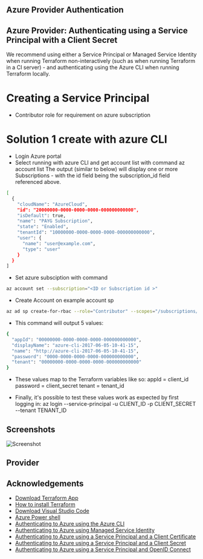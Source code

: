 ## Azure Provider Authentication
## Azure Provider: Authenticating using a Service Principal with a Client Secret
We recommend using either a Service Principal or Managed Service Identity when running Terraform non-interactively (such as when running Terraform in a CI server) - and authenticating using the Azure CLI when running Terraform locally.

# Creating a Service Principal
- Contributor role for requirement on azure subscription

# Solution 1 create with azure CLI
- Login Azure portal
- Select running with azure CLI and get account list with command 
az account list
The output (similar to below) will display one or more Subscriptions - with the id field being the subscription_id field referenced above.

```bash
[
  {
    "cloudName": "AzureCloud",
    "id": "20000000-0000-0000-0000-000000000000",
    "isDefault": true,
    "name": "PAYG Subscription",
    "state": "Enabled",
    "tenantId": "10000000-0000-0000-0000-000000000000",
    "user": {
      "name": "user@example.com",
      "type": "user"
    }
  }
]
```
- Set azure subsciption with command 

```bash 
az account set --subscription="<ID or Subscription id >" 

```
- Create Account   on example account sp 
```bash 
az ad sp create-for-rbac --role="Contributor" --scopes="/subscriptions/20000000-0000-0000-0000-000000000000"
```
- This command will output 5 values:
```bash 
{
  "appId": "00000000-0000-0000-0000-000000000000",
  "displayName": "azure-cli-2017-06-05-10-41-15",
  "name": "http://azure-cli-2017-06-05-10-41-15",
  "password": "0000-0000-0000-0000-000000000000",
  "tenant": "00000000-0000-0000-0000-000000000000"
}
```

- These values map to the Terraform variables like so:
  appId = client_id
  password = client_secret
  tenant = tenant_id

- Finally, it's possible to test these values work as expected by first logging in:
az login --service-principal -u CLIENT_ID -p CLIENT_SECRET --tenant TENANT_ID

## Screenshots
![Screenshot]([https://miro.medium.com/v2/resize:fit:640/format:webp/1*QDz_gfYoyYmFKMMenBh-hw.png](https://github.com/DekBaCom/Terraform/blob/main/img/Output-Service-AuthenResult01.jpg))

## Provider
## Acknowledgements

 - [Download Terraform App](https://developer.hashicorp.com/terraform/downloads)
 - [How to install Terraform](https://developer.hashicorp.com/terraform/tutorials/azure-get-started/install-cli)
 - [Download Visual Studio Code](https://code.visualstudio.com/download)
 - [Azure Power shell](https://learn.microsoft.com/en-us/powershell/scripting/install/installing-powershell-on-windows?view=powershell-7.3#msi)
  - [Authenticating to Azure using the Azure CLI](https://registry.terraform.io/providers/hashicorp/azurerm/latest/docs/guides/azure_cli)
 - [Authenticating to Azure using Managed Service Identity](https://registry.terraform.io/providers/hashicorp/azurerm/latest/docs/guides/managed_service_identity)
 - [Authenticating to Azure using a Service Principal and a Client Certificate](https://registry.terraform.io/providers/hashicorp/azurerm/latest/docs/guides/service_principal_client_certificate)   
 - [Authenticating to Azure using a Service Principal and a Client Secret](https://registry.terraform.io/providers/hashicorp/azurerm/latest/docs/guides/service_principal_client_secret)  
 - [Authenticating to Azure using a Service Principal and OpenID Connect](https://registry.terraform.io/providers/hashicorp/azurerm/latest/docs/guides/service_principal_oidc) 
